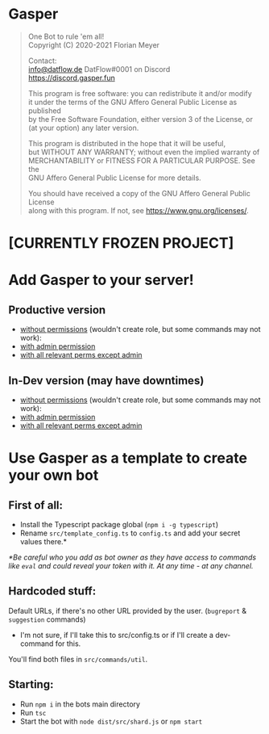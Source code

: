 # Gasper
  
>One Bot to rule 'em all!  
>Copyright (C) 2020-2021 Florian Meyer  
>  
>Contact:  
>info@datflow.de
>DatFlow#0001 on Discord  
>https://discord.gasper.fun  
>  
>This program is free software: you can redistribute it and/or modify  
>it under the terms of the GNU Affero General Public License as published  
>by the Free Software Foundation, either version 3 of the License, or  
>(at your option) any later version.  
>  
>This program is distributed in the hope that it will be useful,  
>but WITHOUT ANY WARRANTY; without even the implied warranty of  
>MERCHANTABILITY or FITNESS FOR A PARTICULAR PURPOSE.  See the  
>GNU Affero General Public License for more details.  
>  
>You should have received a copy of the GNU Affero General Public License  
>along with this program.  If not, see <https://www.gnu.org/licenses/>.
 
# [CURRENTLY FROZEN PROJECT]
 
# Add Gasper to your server!
## Productive version
- [without permissions](https://discordapp.com/api/oauth2/authorize?client_id=673613224389640228&permissions=0&scope=bot 'no role') (wouldn't create role, but some commands may not work): 
- [with admin permission](https://discordapp.com/api/oauth2/authorize?client_id=673613224389640228&permissions=8&scope=bot 'admin shit')
- [with all relevant perms except admin](https://discordapp.com/api/oauth2/authorize?client_id=673613224389640228&permissions=2147483127&scope=bot 'i can almost everything!')

## In-Dev version (may have downtimes)
- [without permissions](https://discordapp.com/api/oauth2/authorize?client_id=700263987249545226&permissions=0&scope=bot 'no role') (wouldn't create role, but some commands may not work): 
- [with admin permission](https://discordapp.com/api/oauth2/authorize?client_id=700263987249545226&permissions=8&scope=bot 'admin shit')
- [with all relevant perms except admin](https://discordapp.com/api/oauth2/authorize?client_id=700263987249545226&permissions=2147483127&scope=bot 'i can almost everything!')
     
      
       
       
       
# Use Gasper as a template to create your own bot     
## First of all:   
- Install the Typescript package global (`npm i -g typescript`)      
- Rename `src/template_config.ts` to `config.ts` and add your secret values there.\*     
      
*\*Be careful who you add as bot owner as they have access to commands like `eval` and could reveal your token with it. At any time - at any channel.*   
      
## Hardcoded stuff:  
Default URLs, if there's no other URL provided by the user. (`bugreport` & `suggestion` commands)       
- I'm not sure, if I'll take this to src/config.ts or if I'll create a dev-command for this.    
     
You'll find both files in `src/commands/util`.   
     
## Starting:    
- Run `npm i` in the bots main directory      
- Run `tsc`    
- Start the bot with `node dist/src/shard.js` or `npm start`
